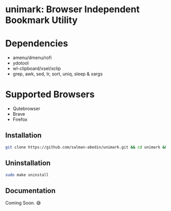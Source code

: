 # unimark: Browser Independent Bookmark Utility

# Dependencies

-  amenu/dmenu/rofi
-  ydotool
-  wl-clipboard/xsel/xclip
-  grep, awk, sed, tr, sort, uniq, sleep & xargs

# Supported Browsers

- Qutebrowser
- Brave
- Firefox

## Installation

```sh
git clone https://github.com/salman-abedin/unimark.git && cd unimark && sudo make install
```

## Uninstallation

```sh
sudo make uninstall
```

## Documentation

Coming Soon. 😅
